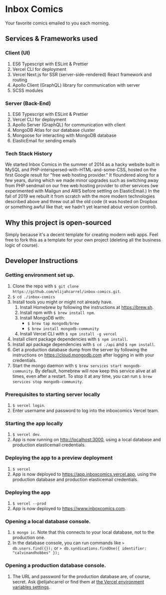 # Inbox Comics
Your favorite comics emailed to you each morning.

## Services & Frameworks used
### Client (UI)
1. ES6 Typescript with ESLint & Prettier
1. Vercel CLI for deployment
1. Vercel Next.js for SSR (server-side-rendered) React framework and routing
1. Apollo Client (GraphQL) library for communication with server
1. SCSS modules

### Server (Back-End)
1. ES6 Typescript with ESLint & Prettier
1. Vercel CLI for deployment
1. Apollo Server (GraphQL) for communication with client
1. MongoDB Atlas for our database cluster
1. Mongoose for interacting with MongoDB database
1. ElasticEmail for sending emails

### Tech Stack History
We started Inbox Comics in the summer of 2014 as a hacky website built in MySQL
and PHP-interspersed-with-HTML-and-some-CSS, hosted on the first Google result
for "free web hosting provider." It floundered along for a few years, during
which we made minor upgrades such as switching away from PHP sendmail on our
free web hosting provider to other services (we experimented with Mailgun and
AWS before settling on ElasticEmail.) In the fall of 2019 we rebuilt it from
scratch with the more modern technologies described above and threw out all the
old code (it was hosted on Dropbox or something awful like that; we hadn't yet
learned about version control).

## Why this project is open-sourced
Simply because it's a decent template for creating modern web apps. Feel free to
fork this as a template for your own project (deleting all the business logic of
course).

## Developer Instructions
### Getting environment set up.
1. Clone the repo with
   `$ git clone https://github.com/elijahcarrel/inbox-comics.git`.
1. `$ cd ./inbox-comics`
1. Install tools you might or might not already have.
    1. Install Homebrew by following the instructions at <https://brew.sh>.
    1. Install npm with `$ brew install npm`.
    1. Install MongoDB with:
       - `$ brew tap mongodb/brew`
       - `$ brew install mongodb-community`
    1. Install Vercel CLI with `$ npm install -g vercel`
1. Install client package dependencies with `$ npm install`.
1. Install api package dependencies with `$ cd ./api` and `$ npm install`.
1. Get a production database dump from the server by following the instructions
   on <https://cloud.mongodb.com> after logging in with your credentials.
1. Start the mongo daemon with `$ brew services start mongodb-community`. By
   default, homebrew will now keep this service alive at all times, even after a
   restart. To stop it at any time, you can run `$ brew services stop
   mongodb-community`.

### Prerequisites to starting server locally
1. `$ vercel login`.
1. Enter username and password to log into the inboxcomics Vercel team.

### Starting the app locally
1. `$ vercel dev`.
1. App is now running on <http://localhost:3000>, using a local database and
   production elasticemail credentials.

### Deploying the app to a preview deployment
1. `$ vercel`
1. App is now deployed to <https://app.inboxcomics.vercel.app>, using the
   production database and production elasticemail credentials.

### Deploying the app
1. `$ vercel --prod`
1. App is now deployed to <https://www.inboxcomics.com>.

### Opening a local database console.
1. `$ mongo ic`. Note that this connects to your local database, not to the
   production one.
1. In the database console, you can run commands like `> db.users.find({});` or
   `> db.syndications.findOne({ identifier: "calvinandhobbes" });`

### Opening a production database console.
1. The URL and password for the production database are, of course, secret. Ask
   @elijahcarrel or find them at [the Vercel environment variables
   settings](https://vercel.com/inboxcomics/app/settings/environment-variables).
